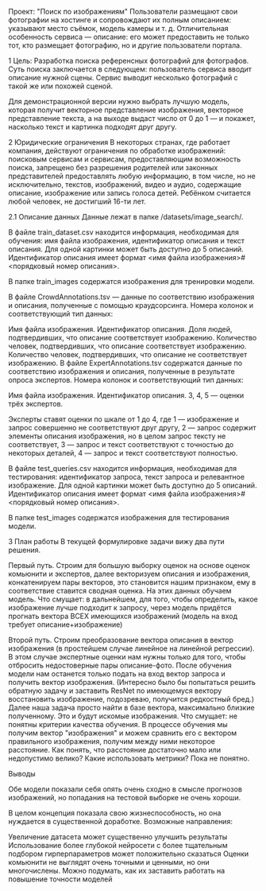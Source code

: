 Проект: "Поиск по изображениям"
Пользователи размещают свои фотографии на хостинге и сопровождают их полным описанием: указывают место съёмок, модель камеры и т. д. Отличительная особенность сервиса — описание: его может предоставить не только тот, кто размещает фотографию, но и другие пользователи портала.

1  Цель:
Разработка поиска референсных фотографий для фотографов. Суть поиска заключается в следующем: пользователь сервиса вводит описание нужной сцены. Сервис выводит несколько фотографий с такой же или похожей сценой.

Для демонстрационной версии нужно выбрать лучшую модель, которая получит векторное представление изображения, векторное представление текста, а на выходе выдаст число от 0 до 1 — и покажет, насколько текст и картинка подходят друг другу.

2  Юридические ограничения
В некоторых странах, где работает компания, действуют ограничения по обработке изображений: поисковым сервисам и сервисам, предоставляющим возможность поиска, запрещено без разрешения родителей или законных представителей предоставлять любую информацию, в том числе, но не исключительно, текстов, изображений, видео и аудио, содержащие описание, изображение или запись голоса детей. Ребёнком считается любой человек, не достигший 16-ти лет.

2.1  Описание данных
Данные лежат в папке /datasets/image_search/.

В файле train_dataset.csv находится информация, необходимая для обучения: имя файла изображения, идентификатор описания и текст описания. Для одной картинки может быть доступно до 5 описаний. Идентификатор описания имеет формат <имя файла изображения>#<порядковый номер описания>.

В папке train_images содержатся изображения для тренировки модели.

В файле CrowdAnnotations.tsv — данные по соответствию изображения и описания, полученные с помощью краудсорсинга. Номера колонок и соответствующий тип данных:

Имя файла изображения.
Идентификатор описания.
Доля людей, подтвердивших, что описание соответствует изображению.
Количество человек, подтвердивших, что описание соответствует изображению.
Количество человек, подтвердивших, что описание не соответствует изображению.
В файле ExpertAnnotations.tsv содержатся данные по соответствию изображения и описания, полученные в результате опроса экспертов. Номера колонок и соответствующий тип данных:

Имя файла изображения.
Идентификатор описания.
3, 4, 5 — оценки трёх экспертов.

Эксперты ставят оценки по шкале от 1 до 4, где 1 — изображение и запрос совершенно не соответствуют друг другу, 2 — запрос содержит элементы описания изображения, но в целом запрос тексту не соответствует, 3 — запрос и текст соответствуют с точностью до некоторых деталей, 4 — запрос и текст соответствуют полностью.

В файле test_queries.csv находится информация, необходимая для тестирования: идентификатор запроса, текст запроса и релевантное изображение. Для одной картинки может быть доступно до 5 описаний. Идентификатор описания имеет формат <имя файла изображения>#<порядковый номер описания>.

В папке test_images содержатся изображения для тестирования модели.

3  План работы
В текущей формулировке задачи вижу два пути решения.

Первый путь. Строим для большую выборку оценок на основе оценок комьюнити и экспертов, далее векторизуем описания и изображения, конкатенируем пары векторов, это становится нашим признаком, ему в соответствие ставится сводная оценка. На этих данных обучаем модель. Что смущает: в дальнейшем, для того, чтобы определить, какое изображение лучше подходит к запросу, через модель придётся прогнать вектора ВСЕХ имеющихся изображений (модель на вход требует описание+изображение)

Второй путь. Строим преобразование вектора описания в вектор изображения (в простейшем случае линейное на линейной регрессии). В этом случае экспертные оценки нам нужны только для того, чтобы отбросить недостоверные пары описание-фото. После обучения модели нам останется только подать на вход вектор запроса и получить вектор изображения. (Интересно было бы попытаться решить обратную задачу и заставить ResNet по имеющемуся вектору восстановить изображение, подозреваю, получится редкостный бред.) Далее наша задача просто найти в базе вектора, максимально близкие полученному. Это и будут искомые изображения. Что смущает: не понятны критерии качества обучения. В процессе обучения мы получим вектор "изображения" и можем сравнить его с вектором правильного изображения, получим между ними некоторое расстояние. Как понять, что расстояние достаточно мало или недопустимо велико? Какие использовать метрики? Пока не понятно.

Выводы

Обе модели показали себя опять очень сходно в смысле прогнозов изображений, но попадания на тестовой выборке не очень хороши.

В целом концепция показала свою жизнеспособность, но она нуждается в существенной доработке. Возможные направления:

Увеличение датасета может существенно улучшить результаты
Использование более глубокой нейросети с более тщательным подбором гирперпараметров может положительно сказаться
Оценки комьюнити не выглядят очень точными и ценными, но они многочислены. Можно подумать, как их заставить работать на повышение точности моделей
